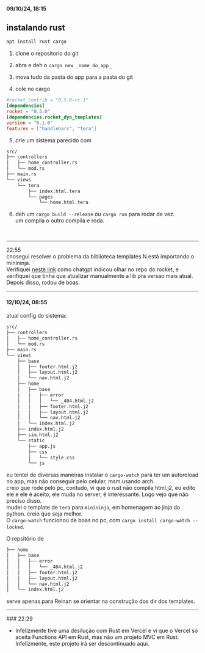 #### 09/10/24, 18:15

## instalando rust

```rs
apt install rust cargo
```

1. clone o repositorio do git

2. abra e deh o `cargo new _nome_do_app_`

3. mova tudo da pasta do app para a pasta do git

4. cole no cargo


```toml
#rocket_contrib = "0.5.0-rc.1"
[dependencies]
rocket = "0.5.0"
[dependencies.rocket_dyn_templates]
version = "0.1.0"
features = ["handlebars", "tera"]
```

5. crie um sistema parecido com

```sh 
src/
├── controllers
│   ├── home_controller.rs
│   └── mod.rs
├── main.rs
└── views
    └── tera
        ├── index.html.tera
        └── pages
            └── home.html.tera
```

6. deh um `cargo build --release` ou `cargo run` para rodar de vez.
<br>um compila o outro compila e roda.

<br>
<hr>
22:55<br>
cnosegui resolver o problema da biblioteca templates N está importando o minininja.
<br>Verifiquei <a href="https://github.com/rwf2/Rocket/blob/master/contrib/dyn_templates/Cargo.toml">neste link</a> como chatgpt indicou olhar no repo do rocket, e verifiquei que tinha que atualizar manualmente a lib pra versao mais atual. <br>
Depois disso, rodou de boas.<br>

<hr>

#### 12/10/24, 08:55
atual config do sistema:

```sh
src/
├── controllers
│   ├── home_controller.rs
│   └── mod.rs
├── main.rs
└── views
    ├── base
    │   ├── footer.html.j2
    │   ├── layout.html.j2
    │   └── nav.html.j2
    ├── home
    │   ├── base
    │   │   ├── error
    │   │   │   └── _404.html.j2
    │   │   ├── footer.html.j2
    │   │   ├── layout.html.j2
    │   │   └── nav.html.j2
    │   └── index.html.j2
    ├── index.html.j2
    ├── sim.html.j2
    └── static
        ├── app.js
        ├── css
        │   └── style.css
        └── js
```

eu tentei de diversas maneiras instalar o `cargo-watch` para ter um autoreload no app, mas não conseguir pelo celular, msm usando arch.<br>
creio que rode pelo pc, contudo, vi que o rust não compila html.j2, eu edito ele e ele é aceito, ele muda no server, é interessante. Logo vejo que não preciso disso.<br>
mudei o template de `tera` para `minininja`, em homenagem ao jinja do python. creio que seja melhor.
<br>
O `cargo-watch` funcionou de boas no pc, com `cargo install cargo-watch --locked`.<br>

O repsitório de
```sh
├── home
│   ├── base
│   │   ├── error
│   │   │   └── _404.html.j2
│   │   ├── footer.html.j2
│   │   ├── layout.html.j2
│   │   └── nav.html.j2
│   └── index.html.j2
```
serve apenas para Reinan se orientar na construção dos dir dos templates.

<hr>
### 22:29

- Infelizmente tive uma desilução com Rust em Vercel e vi que o Vercel só aceita Functions API em Rust, mas não um projeto MVC em Rust.<br>
Infelizmente, este projeto irá ser descontinuado aqui.
